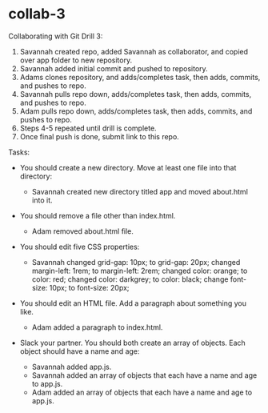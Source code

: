 # collab-3
Collaborating with Git Drill 3:

1. Savannah created repo, added Savannah as collaborator, and copied over app folder to new repository.
2. Savannah added initial commit and pushed to repository.
3. Adams clones repository, and adds/completes task, then adds, commits, and pushes to repo.
4. Savannah pulls repo down, adds/completes task, then adds, commits, and pushes to repo.
5. Adam pulls repo down, adds/completes task, then adds, commits, and pushes to repo.
6. Steps 4-5 repeated until drill is complete.
7. Once final push is done, submit link to this repo.


Tasks:

* You should create a new directory. Move at least one file into that directory:
    - Savannah created new directory titled app and moved about.html into it.


* You should remove a file other than index.html.
    - Adam removed about.html file.

* You should edit five CSS properties:
    - Savannah changed grid-gap: 10px; to grid-gap: 20px;
               changed margin-left: 1rem; to margin-left: 2rem;
               changed color: orange; to color: red;
               changed color: darkgrey; to color: black;
               change font-size: 10px; to font-size: 20px;

* You should edit an HTML file. Add a paragraph about something you like.
    - Adam added a paragraph to index.html.

* Slack your partner. You should both create an array of objects. Each object should have a name and age:
    - Savannah added app.js.
    - Savannah added an array of objects that each have a name and age to app.js.
    - Adam added an array of objects that each have a name and age to app.js.
